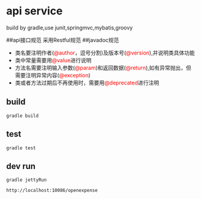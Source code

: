 # api service
build by gradle,use junit,springmvc,mybatis,groovy

##api接口规范
采用Restful规范
##javadoc规范
* 类名要注明作者(<font color="red">@author</font>，逗号分割)及版本号(<font color="red">@version</font>),并说明类具体功能
* 类中常量需要用<font color="red">@value</font>进行说明
* 方法名需要注明输入参数(<font color="red">@param</font>)和返回数据(<font color="red">@return</font>),如有异常抛出，但需要注明异常内容(<font color="red">@exception</font>)
* 类或者方法过期后不再使用时，需要用<font color="red">@deprecated</font>进行注明

## build
<code>gradle build</code>

## test
<code>gradle test</code>

## dev run
<code>gradle jettyRun</code>

<code>http://localhost:10086/openexpense</code>


